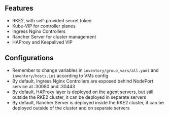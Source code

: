 ## Features

- RKE2, with self-provided secret token
- Kube-VIP for controller planes
- Ingress Nginx Controllers
- Rancher Server for cluster management
- HAProxy and Keepalived VIP

## Configurations

- Remember to change variables in `inventory/group_vars/all.yaml` and `inventory/hosts.ini` according to VMs config
- By default, Ingress Nginx Controllers are exposed behind NodePort service at :30080 and :30443
- By default, HAProxy layer is deployed on the agent servers, but still outside the RKE2 cluster, it can be deployed in separate servers
- By default, Rancher Server is deployed inside the RKE2 cluster, it can be deployed outside of the cluster and on separate servers
